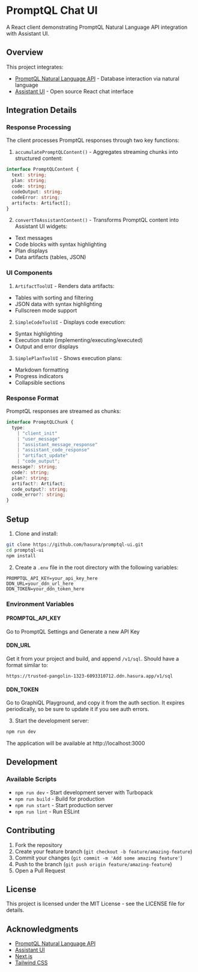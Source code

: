 # PromptQL Chat UI

A React client demonstrating PromptQL Natural Language API integration with Assistant UI.

## Overview

This project integrates:

- [PromptQL Natural Language API](https://hasura.io/docs/promptql/promptql-apis/natural-language-api/) - Database interaction via natural language
- [Assistant UI](https://www.assistant-ui.com/) - Open source React chat interface

## Integration Details

### Response Processing

The client processes PromptQL responses through two key functions:

1. `accumulatePromptQLContent()` - Aggregates streaming chunks into structured content:

```typescript
interface PromptQLContent {
  text: string;
  plan: string;
  code: string;
  codeOutput: string;
  codeError: string;
  artifacts: Artifact[];
}
```

2. `convertToAssistantContent()` - Transforms PromptQL content into Assistant UI widgets:

- Text messages
- Code blocks with syntax highlighting
- Plan displays
- Data artifacts (tables, JSON)

### UI Components

1. `ArtifactToolUI` - Renders data artifacts:

- Tables with sorting and filtering
- JSON data with syntax highlighting
- Fullscreen mode support

2. `SimpleCodeToolUI` - Displays code execution:

- Syntax highlighting
- Execution state (implementing/executing/executed)
- Output and error displays

3. `SimplePlanToolUI` - Shows execution plans:

- Markdown formatting
- Progress indicators
- Collapsible sections

### Response Format

PromptQL responses are streamed as chunks:

```typescript
interface PromptQLChunk {
  type:
    | "client_init"
    | "user_message"
    | "assistant_message_response"
    | "assistant_code_response"
    | "artifact_update"
    | "code_output";
  message?: string;
  code?: string;
  plan?: string;
  artifact?: Artifact;
  code_output?: string;
  code_error?: string;
}
```

## Setup

1. Clone and install:

```bash
git clone https://github.com/hasura/promptql-ui.git
cd promptql-ui
npm install
```

2. Create a `.env` file in the root directory with the following variables:

```env
PROMPTQL_API_KEY=your_api_key_here
DDN_URL=your_ddn_url_here
DDN_TOKEN=your_ddn_token_here
```

### Environment Variables

#### PROMPTQL_API_KEY

Go to PromptQL Settings and Generate a new API Key

#### DDN_URL

Get it from your project and build, and append `/v1/sql`. Should have a format similar to:

```
https://trusted-pangolin-1323-6093310712.ddn.hasura.app/v1/sql
```

#### DDN_TOKEN

Go to GraphiQL Playground, and copy it from the auth section. It expires periodically, so be sure to update it if you see auth errors.

3. Start the development server:

```bash
npm run dev
```

The application will be available at http://localhost:3000

## Development

### Available Scripts

- `npm run dev` - Start development server with Turbopack
- `npm run build` - Build for production
- `npm run start` - Start production server
- `npm run lint` - Run ESLint

## Contributing

1. Fork the repository
2. Create your feature branch (`git checkout -b feature/amazing-feature`)
3. Commit your changes (`git commit -m 'Add some amazing feature'`)
4. Push to the branch (`git push origin feature/amazing-feature`)
5. Open a Pull Request

## License

This project is licensed under the MIT License - see the LICENSE file for details.

## Acknowledgments

- [PromptQL Natural Language API](https://hasura.io/docs/promptql/promptql-apis/natural-language-api/)
- [Assistant UI](https://www.assistant-ui.com/)
- [Next.js](https://nextjs.org/)
- [Tailwind CSS](https://tailwindcss.com/)

```

```

